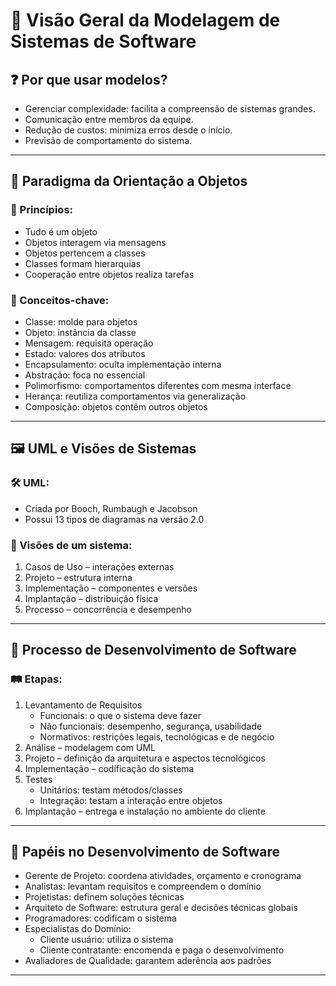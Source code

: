 # 🧠 Visão Geral da Modelagem de Sistemas de Software

## ❓ Por que usar modelos?
- Gerenciar complexidade: facilita a compreensão de sistemas grandes.
- Comunicação entre membros da equipe.
- Redução de custos: minimiza erros desde o início.
- Previsão de comportamento do sistema.

---

## 🧱 Paradigma da Orientação a Objetos

### 📌 Princípios:
- Tudo é um objeto
- Objetos interagem via mensagens
- Objetos pertencem a classes
- Classes formam hierarquias
- Cooperação entre objetos realiza tarefas

### 🔧 Conceitos-chave:
- Classe: molde para objetos
- Objeto: instância da classe
- Mensagem: requisita operação
- Estado: valores dos atributos
- Encapsulamento: oculta implementação interna
- Abstração: foca no essencial
- Polimorfismo: comportamentos diferentes com mesma interface
- Herança: reutiliza comportamentos via generalização
- Composição: objetos contêm outros objetos

---

## 🖼️ UML e Visões de Sistemas

### 🛠️ UML:
- Criada por Booch, Rumbaugh e Jacobson
- Possui 13 tipos de diagramas na versão 2.0

### 🔭 Visões de um sistema:
1. Casos de Uso – interações externas
2. Projeto – estrutura interna
3. Implementação – componentes e versões
4. Implantação – distribuição física
5. Processo – concorrência e desempenho

---

## 🚧 Processo de Desenvolvimento de Software

### 🛤️ Etapas:
1. Levantamento de Requisitos
   - Funcionais: o que o sistema deve fazer
   - Não funcionais: desempenho, segurança, usabilidade
   - Normativos: restrições legais, tecnológicas e de negócio
2. Análise – modelagem com UML
3. Projeto – definição da arquitetura e aspectos tecnológicos
4. Implementação – codificação do sistema
5. Testes
   - Unitários: testam métodos/classes
   - Integração: testam a interação entre objetos
6. Implantação – entrega e instalação no ambiente do cliente

---

## 👥 Papéis no Desenvolvimento de Software

- Gerente de Projeto: coordena atividades, orçamento e cronograma
- Analistas: levantam requisitos e compreendem o domínio
- Projetistas: definem soluções técnicas
- Arquiteto de Software: estrutura geral e decisões técnicas globais
- Programadores: codificam o sistema
- Especialistas do Domínio:
  - Cliente usuário: utiliza o sistema
  - Cliente contratante: encomenda e paga o desenvolvimento
- Avaliadores de Qualidade: garantem aderência aos padrões

---
